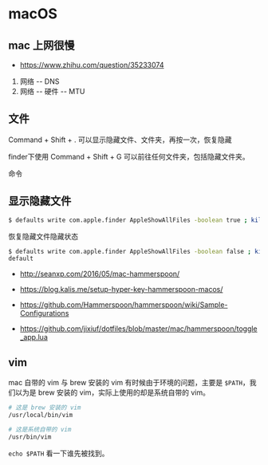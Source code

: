 # macOS

## mac 上网很慢

- https://www.zhihu.com/question/35233074

1. 网络 -- DNS
2. 网络 -- 硬件 -- MTU

## 文件

Command + Shift + . 可以显示隐藏文件、文件夹，再按一次，恢复隐藏

finder下使用 Command + Shift + G 可以前往任何文件夹，包括隐藏文件夹。

命令

## 显示隐藏文件

```bash
$ defaults write com.apple.finder AppleShowAllFiles -boolean true ; killall Finder
```

恢复隐藏文件隐藏状态

```bash
$ defaults write com.apple.finder AppleShowAllFiles -boolean false ; killall Finder
default
```

- http://seanxp.com/2016/05/mac-hammerspoon/

- https://blog.kalis.me/setup-hyper-key-hammerspoon-macos/

- https://github.com/Hammerspoon/hammerspoon/wiki/Sample-Configurations

- https://github.com/jixiuf/dotfiles/blob/master/mac/hammerspoon/toggle_app.lua

## vim

mac 自带的 vim 与 brew 安装的 vim 有时候由于环境的问题，主要是 `$PATH`，我们以为是 brew 安装的 vim，实际上使用的却是系统自带的 vim。

```bash
# 这是 brew 安装的 vim
/usr/local/bin/vim

# 这是系统自带的 vim
/usr/bin/vim
```

`echo $PATH` 看一下谁先被找到。
